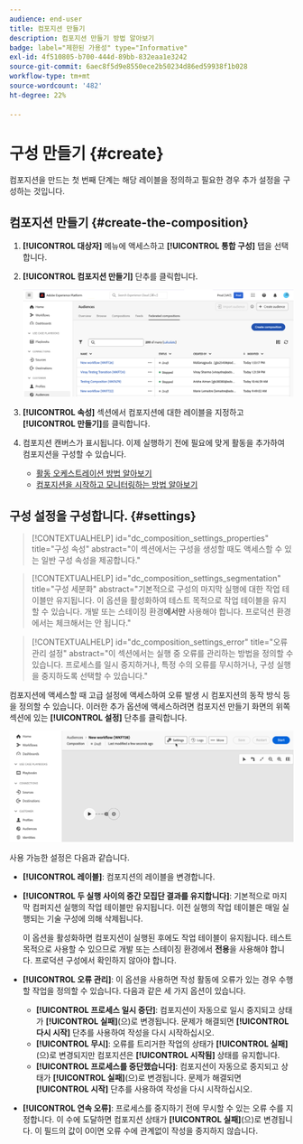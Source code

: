 ```yaml
---
audience: end-user
title: 컴포지션 만들기
description: 컴포지션 만들기 방법 알아보기
badge: label="제한된 가용성" type="Informative"
exl-id: 4f510805-b700-444d-89bb-832eaa1e3242
source-git-commit: 6aec8f5d9e8550ece2b50234d86ed59938f1b028
workflow-type: tm+mt
source-wordcount: '482'
ht-degree: 22%

---
```


# 구성 만들기 {#create}

컴포지션을 만드는 첫 번째 단계는 해당 레이블을 정의하고 필요한 경우 추가 설정을 구성하는 것입니다.

## 컴포지션 만들기 {#create-the-composition}

1. **[!UICONTROL 대상자]** 메뉴에 액세스하고 **[!UICONTROL 통합 구성]** 탭을 선택합니다.

1. **[!UICONTROL 컴포지션 만들기]** 단추를 클릭합니다.

   ![](assets/composition-create.png)

1. **[!UICONTROL 속성]** 섹션에서 컴포지션에 대한 레이블을 지정하고 **[!UICONTROL 만들기]**&#x200B;를 클릭합니다.

1. 컴포지션 캔버스가 표시됩니다. 이제 실행하기 전에 필요에 맞게 활동을 추가하여 컴포지션을 구성할 수 있습니다.

   * [활동 오케스트레이션 방법 알아보기](#action-activities)
   * [컴포지션을 시작하고 모니터링하는 방법 알아보기](#save)

## 구성 설정을 구성합니다. {#settings}

>[!CONTEXTUALHELP]
>id="dc_composition_settings_properties"
>title="구성 속성"
>abstract="이 섹션에서는 구성을 생성할 때도 액세스할 수 있는 일반 구성 속성을 제공합니다."

>[!CONTEXTUALHELP]
>id="dc_composition_settings_segmentation"
>title="구성 세분화"
>abstract="기본적으로 구성의 마지막 실행에 대한 작업 테이블만 유지됩니다. 이 옵션을 활성화하여 테스트 목적으로 작업 테이블을 유지할 수 있습니다. 개발 또는 스테이징 환경&#x200B;**에서만** 사용해야 합니다. 프로덕션 환경에서는 체크해서는 안 됩니다."

>[!CONTEXTUALHELP]
>id="dc_composition_settings_error"
>title="오류 관리 설정"
>abstract="이 섹션에서는 실행 중 오류를 관리하는 방법을 정의할 수 있습니다. 프로세스를 일시 중지하거나, 특정 수의 오류를 무시하거나, 구성 실행을 중지하도록 선택할 수 있습니다."

컴포지션에 액세스할 때 고급 설정에 액세스하여 오류 발생 시 컴포지션의 동작 방식 등을 정의할 수 있습니다. 이러한 추가 옵션에 액세스하려면 컴포지션 만들기 화면의 위쪽 섹션에 있는 **[!UICONTROL 설정]** 단추를 클릭합니다.

![](assets/composition-create-settings.png)

사용 가능한 설정은 다음과 같습니다.

* **[!UICONTROL 레이블]**: 컴포지션의 레이블을 변경합니다.

* **[!UICONTROL 두 실행 사이의 중간 모집단 결과를 유지합니다]**: 기본적으로 마지막 컴퍼지션 실행의 작업 테이블만 유지됩니다. 이전 실행의 작업 테이블은 매일 실행되는 기술 구성에 의해 삭제됩니다.

  이 옵션을 활성화하면 컴포지션이 실행된 후에도 작업 테이블이 유지됩니다. 테스트 목적으로 사용할 수 있으므로 개발 또는 스테이징 환경에서 **전용**&#x200B;을 사용해야 합니다. 프로덕션 구성에서 확인하지 않아야 합니다.

* **[!UICONTROL 오류 관리]**: 이 옵션을 사용하면 작성 활동에 오류가 있는 경우 수행할 작업을 정의할 수 있습니다. 다음과 같은 세 가지 옵션이 있습니다.

   * **[!UICONTROL 프로세스 일시 중단]**: 컴포지션이 자동으로 일시 중지되고 상태가 **[!UICONTROL 실패]**(으)로 변경됩니다. 문제가 해결되면 **[!UICONTROL 다시 시작]** 단추를 사용하여 작성을 다시 시작하십시오.
   * **[!UICONTROL 무시]**: 오류를 트리거한 작업의 상태가 **[!UICONTROL 실패]**(으)로 변경되지만 컴포지션은 **[!UICONTROL 시작됨]** 상태를 유지합니다.
   * **[!UICONTROL 프로세스를 중단했습니다]**: 컴포지션이 자동으로 중지되고 상태가 **[!UICONTROL 실패]**(으)로 변경됩니다. 문제가 해결되면 **[!UICONTROL 시작]** 단추를 사용하여 작성을 다시 시작하십시오.

* **[!UICONTROL 연속 오류]**: 프로세스를 중지하기 전에 무시할 수 있는 오류 수를 지정합니다. 이 수에 도달하면 컴포지션 상태가 **[!UICONTROL 실패]**(으)로 변경됩니다. 이 필드의 값이 0이면 오류 수에 관계없이 작성을 중지하지 않습니다.
